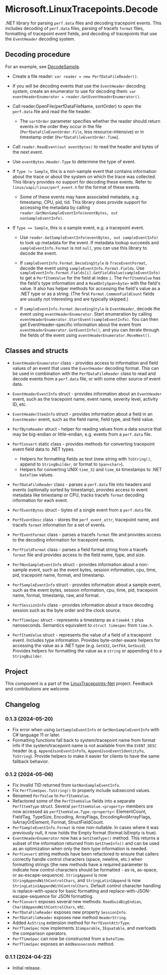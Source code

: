 ﻿# Microsoft.LinuxTracepoints.Decode

.NET library for parsing `perf.data` files and decoding tracepoint events. This
includes decoding of `perf.data` files, parsing of tracefs `format` files, formatting
of tracepoint event fields, and decoding of tracepoints that use the `EventHeader`
decoding system.

## Decoding procedure

For an example, see [DecodeSample](https://github.com/microsoft/LinuxTracepoints-Net/tree/main/DecodeSample).

- Create a file reader: `var reader = new PerfDataFileReader()`.

- If you will be decoding events that use the `EventHeader` decoding system, create an
  enumerator to use for decoding them:
  `var eventHeaderEnumerator = reader.GetEventHeaderEnumerator()`.

- Call reader.OpenFile(perfDataFileName, sortOrder) to open the `perf.data` file and read
  the file header.

  - The `sortOrder` parameter specifies whether the reader should return events in the order
    they occur in the file (`PerfDataFileEventOrder.File`, less resource-intensive) or in
    timestamp order (`PerfDataFileEventOrder.Time`).

- Call `reader.ReadEvent(out eventBytes)` to read the header and bytes of the next event.

- Use `eventBytes.Header.Type` to determine the type of event.

- If `Type != Sample`, this is a non-sample event that contains information about the trace
  or about the system on which the trace was collected. This library provides no support for
  decoding these events. Refer to `linux/uapi/linux/perf_event.h` for the format of these
  events.

  - Some of these events may have associated metadata, e.g. timestamp, CPU, pid, tid. This
    library does provide support for accessing the metadata by calling
    `reader.GetNonSampleEventInfo(eventBytes, out nonSampleEventInfo)`.

- If `Type == Sample`, this is a sample event, e.g. a tracepoint event.

  - Use `reader.GetSampleEventInfo(eventBytes, out sampleEventInfo)` to look up metadata for
    the event. If metadata lookup succeeds and `sampleEventInfo.Format` is not `null`, you can
    use this library to decode the event.

  - If `sampleEventInfo.Format.DecodingStyle` is `TraceEventFormat`, decode the event using
    `sampleEventInfo.Format.Fields`. Use
    `sampleEventInfo.Format.Fields[i].GetFieldValue(sampleEventInfo)` to get a `PerfItemValue` for
    the field at index `i`. The `PerfItemValue` has the field's type information and a
    `ReadOnlySpan<byte>` with the field's value. It also has helper methods for accessing the
    field's value as a .NET type or as a string. (The first `Format.CommonFieldCount` fields
    are usually not interesting and are typically skipped.)
    
  - If `sampleEventInfo.Format.DecodingStyle` is `EventHeader`, decode the event using
    `eventHeaderEnumerator`. Start enumeration by calling
    `eventHeaderEnumerator.StartEvent(sampleEventInfo)`. You can then get EventHeader-specific
    information about the event from `eventHeaderEnumerator.GetEventInfo()`, and you can iterate
    through the fields of the event using `eventHeaderEnumerator.MoveNext()`.

## Classes and structs

- `EventHeaderEnumerator` class - provides access to information and field values
  of an event that uses the `EventHeader` decoding format. This can be used in
  combination with the `PerfDataFileReader` class to read and decode events from
  a `perf.data` file, or with some other source of event data.

- `EventHeaderEventInfo` struct - provides information about an `EventHeader` event,
  such as the tracepoint name, event name, severity level, activity ID, etc.

- `EventHeaderItemInfo` struct - provides information about a field in an `EventHeader`
  event, such as the field name, field type, and field value.

- `PerfByteReader` struct - helper for reading values from a data source that may be
  big-endian or little-endian, e.g. events from a `perf.data` file.

- `PerfConvert` static class - provides methods for converting tracepoint event field
  data to .NET types.
  - Helpers for formatting fields as text (new string with `ToString()`, append to
    `StringBuilder`, or format to `Span<char>`).
  - Helpers for converting UNIX `time_32` and `time_64` timestamps to .NET `DateTime`
    values.
 
- `PerfDataFileReader` class - parses a `perf.data` file into headers and events (optionally
  sorted by timestamp), provides access to event metadata like timestamp or CPU, tracks
  tracefs `format` decoding information for each event.

- `PerfEventBytes` struct - bytes of a single event from a `perf.data` file.

- `PerfEventDesc` class - stores the `perf_event_attr`, tracepoint name, and tracefs `format`
  information for a set of events.

- `PerfEventFormat` class - parses a tracefs `format` file and provides access to the
  decoding information for tracepoint events.

- `PerfFieldFormat` class - parses a field format string from a tracefs `format` file and
  provides access to the field name, type, and size.

- `PerfNonSampleEventInfo` struct - provides information about a non-sample event, such as the
  event bytes, session information, cpu, time, pid, tracepoint name, format, and timestamp.

- `PerfSampleEventInfo` struct - provides information about a sample event, such as the event
  bytes, session information, cpu, time, pid, tracepoint name, format, timestamp, raw, and
  format.

- `PerfSessionInfo` class - provides information about a trace decoding session such as the
  byte order and the clock source.

- `PerfTimeSpec` struct - represents a timestamp as a `time64_t` plus nanoseconds.
  Semantics equivalent to `struct timespec` from `time.h`.

- `PerfItemValue` struct - represents the value of a field of a tracepoint event. Includes type
  information. Provides byte-order-aware helpers for accessing the value as a .NET type
  (e.g. `GetU32`, `GetF64`, `GetGuid`). Provides helpers for formatting the value as a
  `string` or appending it to a `StringBuilder`.

## Project

This component is a part of the
[LinuxTracepoints-Net](https://github.com/microsoft/LinuxTracepoints-Net)
project. Feedback and contributions are welcome.

## Changelog

### 0.1.3 (2024-05-20)

- Fix error when using `GetSampleEventInfo` or `GetNonSampleEventInfo` with
  C# language 11 or later.
- Formatting functions fall back to system/tracepoint name from format info if
  the system/tracepoint name is not available from the `EVENT_DESC` header (e.g.
  `AppendJsonEventInfoTo`, `AppendJsonEventIdentityTo`, `ToString`). Provide
  helpers to make it easier for clients to have the same fallback behavior.

### 0.1.2 (2024-05-06)

- Fix invalid TID returned from `GetNonSampleEventInfo`.
- Fix `PerfTimeSpec.ToString()` to properly include subsecond values.
- Renamed `PerfValue` to `PerfItemValue`.
- Refactored some of the `PerfItemValue` fields into a separate `PerfItemType`
  struct. Several `perfItemValue.<property>` members are now accessed as
  `perfItemValue.Type.<property>`: ElementCount, FieldTag, TypeSize, Encoding,
  ArrayFlags, EncodingAndArrayFlags, IsArrayOrElement, Format,
  StructFieldCount.
- `PerfSampleEventInfo.Format` is now non-nullable. In cases where it was
  previously null, it now holds the Empty format (format.IsEmpty is true).
- `EventHeaderEnumerator` now has a `GetItemType()` method. This returns a
  subset of the information returned from `GetItemInfo()` and can be used as
  an optimization when only the item type information is needed.
- `PerfConvert` string methods have been refactored to ensure that callers
  correctly handle control characters (space, newline, etc.) when formatting
  strings (the new methods have a required parameter to indicate how control
  characters should be formatted - as-is, as-space, or as-escape-sequence).
  `StringAppend` is now `StringAppendWithControlChars`, and
  `StringLatin1Append` is now `StringLatin1AppendWithControlChars`. Default
  control character handling is replace-with-space for basic formatting and
  replace-with-JSON-escape-sequence for JSON formatting.
- `PerfConvert` exposes several new methods: `ReadGuidBigEndian`,
  `Char16AppendWithControlChars`, etc.
- `PerfDataFileReader` exposes new property `SessionInfo`.
- `PerfDataFileReader` exposes new method `HeaderString`.
- Added `AsString` extension method for `PerfEventAttrType`.
- `PerfTimeSpec` now implements `IComparable`, `IEquatable`, and overloads
  the comparison operators.
- `PerfTimeSpec` can now be constructed from a `DateTime`.
- `PerfTimeSpec` exposes an `AddNanoseconds` method.

### 0.1.1 (2024-04-22)

- Initial release.
